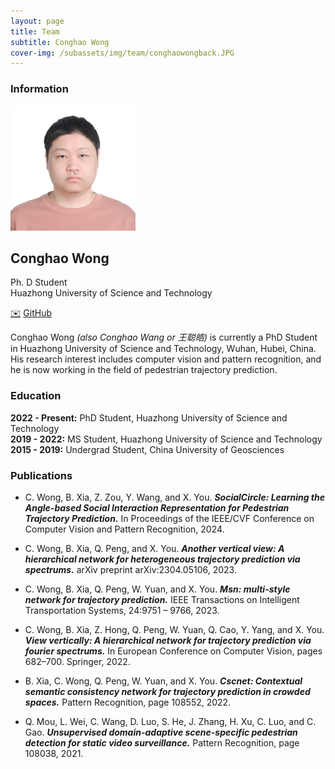 ```yaml
---
layout: page
title: Team
subtitle: Conghao Wong
cover-img: /subassets/img/team/conghaowongback.JPG
---
```

<!--
 * @Author: Conghao Wong
 * @Date: 2023-03-03 17:44:52
 * @LastEditors: Conghao Wong
 * @LastEditTime: 2024-03-19 18:01:48
 * @Description: file content
 * @Github: https://cocoon2wong.github.io
 * Copyright 2023 Conghao Wong, All Rights Reserved.
-->

### Information

<div class="cv_image">
    <div>
        <p></p>
        <img src="/subassets/img/team/conghaowong.png" height=200px>
    </div>
    <div>
        <p>
            <h2>Conghao Wong</h2>
            Ph. D Student <br/>
            Huazhong University of Science and Technology
        </p>
        <div>
            <a class="btn btn-colorful btn-lg" href="mailto:conghaowong@icloud.com">✉️</a>
            <a class="btn btn-colorful btn-lg" href="https://github.com/cocoon2wong">GitHub</a>
        </div>
    </div>
</div>

Conghao Wong *(also Conghao Wang or 王聪皓)* is currently a PhD Student in Huazhong University of Science and Technology, Wuhan, Hubei, China.
His research interest includes computer vision and pattern recognition, and he is now working in the field of pedestrian trajectory prediction.

### Education

**2022 - Present:** PhD Student, Huazhong University of Science and Technology  
**2019 - 2022:** MS Student,  Huazhong University of Science and Technology  
**2015 - 2019:** Undergrad Student, China University of Geosciences

### Publications

- C. Wong, B. Xia, Z. Zou, Y. Wang, and X. You.
  ***SocialCircle: Learning the Angle-based Social Interaction Representation for Pedestrian Trajectory Prediction.***
  In Proceedings of the IEEE/CVF Conference on Computer Vision and Pattern Recognition, 2024.

- C. Wong, B. Xia, Q. Peng, and X. You.
  ***Another vertical view: A hierarchical network for heterogeneous trajectory prediction via spectrums.***
  arXiv preprint arXiv:2304.05106, 2023.

- C. Wong, B. Xia, Q. Peng, W. Yuan, and X. You.
  ***Msn: multi-style network for trajectory prediction.***
  IEEE Transactions on Intelligent Transportation Systems, 24:9751 – 9766, 2023.

- C. Wong, B. Xia, Z. Hong, Q. Peng, W. Yuan, Q. Cao, Y. Yang, and X. You.
  ***View vertically: A hierarchical network for trajectory prediction via fourier spectrums.***
  In European Conference on Computer Vision, pages 682–700. Springer, 2022.

- B. Xia, C. Wong, Q. Peng, W. Yuan, and X. You.
  ***Cscnet: Contextual semantic consistency network for trajectory prediction in crowded spaces.***
  Pattern Recognition, page 108552, 2022.

- Q. Mou, L. Wei, C. Wang, D. Luo, S. He, J. Zhang, H. Xu, C. Luo, and C. Gao.
  ***Unsupervised domain-adaptive scene-specific pedestrian detection for static video surveillance.***
  Pattern Recognition, page 108038, 2021.
